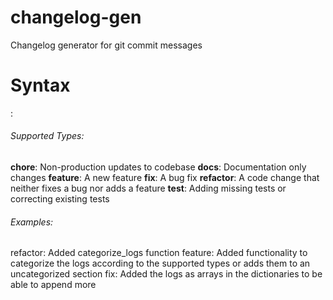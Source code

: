 # changelog-gen
Changelog generator for git commit messages

# Syntax
<type>: <commit body>

###### Supported Types:
**chore**: Non-production updates to codebase 
**docs**: Documentation only changes
**feature**: A new feature
**fix**: A bug fix
**refactor**: A code change that neither fixes a bug nor adds a feature
**test**: Adding missing tests or correcting existing tests

###### Examples:
refactor: Added categorize_logs function
feature: Added functionality to categorize the logs according to the supported types or adds them to an uncategorized section
fix: Added the logs as arrays in the dictionaries to be able to append more